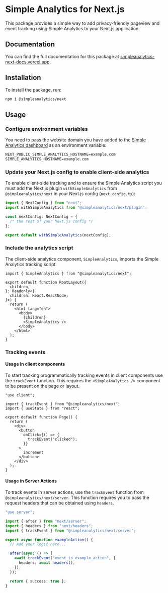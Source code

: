 # Simple Analytics for Next.js

This package provides a simple way to add privacy-friendly pageview and event tracking using Simple Analytics to your Next.js application.

## Documentation

You can find the full documentation for this package at [simpleanalytics-next-docs.vercel.app](https://simpleanalytics-next-docs.vercel.app).

## Installation

To install the package, run:

```bash
npm i @simpleanalytics/next
```

## Usage

### Configure environment variables

You need to pass the website domain you have added to the [Simple Analytics dashboard](https://dashboard.simpleanalytics.com/) as an environment variable:

```txt
NEXT_PUBLIC_SIMPLE_ANALYTICS_HOSTNAME=example.com
SIMPLE_ANALYTICS_HOSTNAME=example.com
```

### Update your Next.js config to enable client-side analytics

To enable client-side tracking and to ensure the Simple Analytics script you must add the Next.js plugin `withSimpleAnalytics` from `@simpleanalytics/next` in your Next.js config (`next.config.ts`):

```typescript
import { NextConfig } from "next";
import withSimpleAnalytics from "@simpleanalytics/next/plugin";

const nextConfig: NextConfig = {
  /* the rest of your Next.js config */
};

export default withSimpleAnalytics(nextConfig);
```

### Include the analytics script

The client-side analytics component, `SimpleAnalytics`, imports the Simple Analytics tracking script:

```tsx
import { SimpleAnalytics } from "@simpleanalytics/next";

export default function RootLayout({
  children,
}: Readonly<{
  children: React.ReactNode;
}>) {
  return (
    <html lang="en">
      <body>
        {children}
        <SimpleAnalytics />
      </body>
    </html>
  );
}
```

### Tracking events

#### Usage in client components

To start tracking programmatically tracking events in client components use the `trackEvent` function.
This requires the `<SimpleAnalytics />` component to be present on the page or layout.

```tsx
"use client";

import { trackEvent } from "@simpleanalytics/next";
import { useState } from "react";

export default function Page() {
  return (
    <div>
      <button
        onClick={() => {
          trackEvent("clicked");
        }}
      >
        increment
      </button>
    </div>
  );
}
```

#### Usage in Server Actions

To track events in server actions, use the `trackEvent` function from `@simpleanalytics/next/server`.
This function requires you to pass the request headers that can be obtained using `headers`.

```typescript
"use server";

import { after } from "next/server";
import { headers } from "next/headers";
import { trackEvent } from "@simpleanalytics/next/server";

export async function exampleAction() {
  // Add your logic here...

  after(async () => {
    await trackEvent("event_in_example_action", {
      headers: await headers(),
    });
  });

  return { success: true };
}
```
